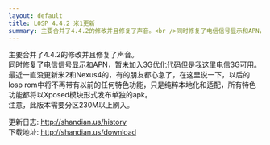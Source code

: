 ```yaml
---
layout: default
title: LOSP 4.4.2 米1更新
summary: 主要合并了4.4.2的修改并且修复了声音。<br />同时修复了电信信号显示和APN，暂未加入3G优化代码但是我这里电信3G可用。
---
```

主要合并了4.4.2的修改并且修复了声音。  
同时修复了电信信号显示和APN，暂未加入3G优化代码但是我这里电信3G可用。  
最近一直没更新米2和Nexus4的，有的朋友都心急了，在这里说一下，以后的losp rom中将不再带有以前的任何特色功能，只是纯粹本地化和适配，所有特色功能都将以Xposed模块形式发布单独的apk。  
注意，此版本需要分区230M以上刷入。

更新日志: <http://shandian.us/history>  
下载地址: <http://shandian.us/download>
